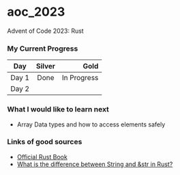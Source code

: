 # aoc_2023
Advent of Code 2023: Rust

### My Current Progress

| Day   | Silver | Gold       |
|-------|:-----:|------------:|
| Day 1 |  Done | In Progress |
| Day 2 |       |             |

### What I would like to learn next
- Array Data types and how to access elements safely 

### Links of good sources
- [Official Rust Book](https://doc.rust-lang.org/book/title-page.html)
- [What is the difference between String and &str in Rust?]( https://stackoverflow.com/questions/24158114/what-are-the-differences-between-rusts-string-and-str)
